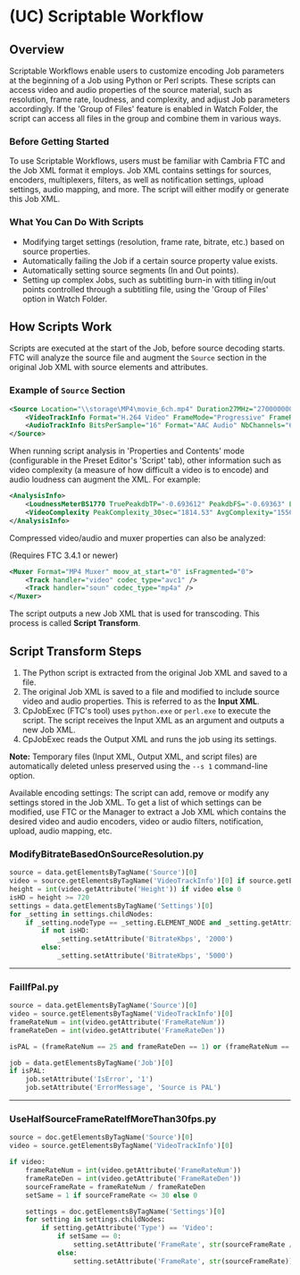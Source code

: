 # (UC) Scriptable Workflow

## Overview

Scriptable Workflows enable users to customize encoding Job parameters at the beginning of a Job using Python or Perl scripts. These scripts can access video and audio properties of the source material, such as resolution, frame rate, loudness, and complexity, and adjust Job parameters accordingly. If the 'Group of Files' feature is enabled in Watch Folder, the script can access all files in the group and combine them in various ways.

### Before Getting Started

To use Scriptable Workflows, users must be familiar with Cambria FTC and the Job XML format it employs. Job XML contains settings for sources, encoders, multiplexers, filters, as well as notification settings, upload settings, audio mapping, and more. The script will either modify or generate this Job XML.

### What You Can Do With Scripts

- Modifying target settings (resolution, frame rate, bitrate, etc.) based on source properties.
- Automatically failing the Job if a certain source property value exists.
- Automatically setting source segments (In and Out points).
- Setting up complex Jobs, such as subtitling burn-in with titling in/out points controlled through a subtitling file, using the 'Group of Files' option in Watch Folder.


## How Scripts Work

Scripts are executed at the start of the Job, before source decoding starts. FTC will analyze the source file and augment the `Source` section in the original Job XML with source elements and attributes.

### Example of `Source` Section 
```xml
<Source Location="\\storage\MP4\movie_6ch.mp4" Duration27MHz="270000000" Name="Src1">
    <VideoTrackInfo Format="H.264 Video" FrameMode="Progressive" FrameRateDen="1001" FrameRateNum="30000" Height="480" PixelAspectRatioHor="4" PixelAspectRatioVer="3" Width="640" ColorFormat="YUV 420" />
    <AudioTrackInfo BitsPerSample="16" Format="AAC Audio" NbChannels="6" SampleRate="48000" />
</Source>
```

When running script analysis in 'Properties and Contents' mode (configurable in the Preset Editor's 'Script' tab), other information such as video complexity (a measure of how difficult a video is to encode) and audio loudness can augment the XML. For example:

```xml
<AnalysisInfo>
    <LoudnessMeterBS1770 TruePeakdbTP="-0.693612" PeakdbFS="-0.69363" LoudnessRangeLU="14.9317" LoudnessLUFS="-30.2088" />
    <VideoComplexity PeakComplexity_30sec="1814.53" AvgComplexity="1556.81" />
</AnalysisInfo>
```

Compressed video/audio and muxer properties can also be analyzed:

(Requires FTC 3.4.1 or newer)


```xml
<Muxer Format="MP4 Muxer" moov_at_start="0" isFragmented="0">
    <Track handler="video" codec_type="avc1" />
    <Track handler="soun" codec_type="mp4a" />
</Muxer>
```

The script outputs a new Job XML that is used for transcoding. This process is called **Script Transform**.



## Script Transform Steps

1. The Python script is extracted from the original Job XML and saved to a file.
2. The original Job XML is saved to a file and modified to include source video and audio properties. This is referred to as the **Input XML**.
3. CpJobExec (FTC's tool) uses `python.exe` or `perl.exe` to execute the script. The script receives the Input XML as an argument and outputs a new Job XML.
4. CpJobExec reads the Output XML and runs the job using its settings.

**Note:** Temporary files (Input XML, Output XML, and script files) are automatically deleted unless preserved using the `--s 1` command-line option.


Available encoding settings:
The script can add, remove or modify any settings stored in the Job XML. To get a list of which 
settings can be modified, use FTC or the Manager to extract a Job XML which contains the desired 
video and audio encoders, video or audio filters, notification, upload, audio mapping, etc.




### ModifyBitrateBasedOnSourceResolution.py

```python
source = data.getElementsByTagName('Source')[0]
video = source.getElementsByTagName('VideoTrackInfo')[0] if source.getElementsByTagName('VideoTrackInfo') else None
height = int(video.getAttribute('Height')) if video else 0
isHD = height >= 720
settings = data.getElementsByTagName('Settings')[0]
for _setting in settings.childNodes:
    if _setting.nodeType == _setting.ELEMENT_NODE and _setting.getAttribute('Type') == 'Video':
        if not isHD:
            _setting.setAttribute('BitrateKbps', '2000')
        else:
            _setting.setAttribute('BitrateKbps', '5000')
```

---

### FailIfPal.py

```python
source = data.getElementsByTagName('Source')[0]
video = source.getElementsByTagName('VideoTrackInfo')[0]
frameRateNum = int(video.getAttribute('FrameRateNum'))
frameRateDen = int(video.getAttribute('FrameRateDen'))

isPAL = (frameRateNum == 25 and frameRateDen == 1) or (frameRateNum == 50 and frameRateDen == 1)

job = data.getElementsByTagName('Job')[0]
if isPAL:
    job.setAttribute('IsError', '1')
    job.setAttribute('ErrorMessage', 'Source is PAL')
```

---

### UseHalfSourceFrameRateIfMoreThan30fps.py

```python
source = doc.getElementsByTagName('Source')[0]
video = source.getElementsByTagName('VideoTrackInfo')[0]

if video:
    frameRateNum = int(video.getAttribute('FrameRateNum'))
    frameRateDen = int(video.getAttribute('FrameRateDen'))
    sourceFrameRate = frameRateNum / frameRateDen
    setSame = 1 if sourceFrameRate <= 30 else 0

    settings = doc.getElementsByTagName('Settings')[0]
    for setting in settings.childNodes:
        if setting.getAttribute('Type') == 'Video':
            if setSame == 0:
                setting.setAttribute('FrameRate', str(sourceFrameRate / 2))
            else:
                setting.setAttribute('FrameRate', str(sourceFrameRate))


